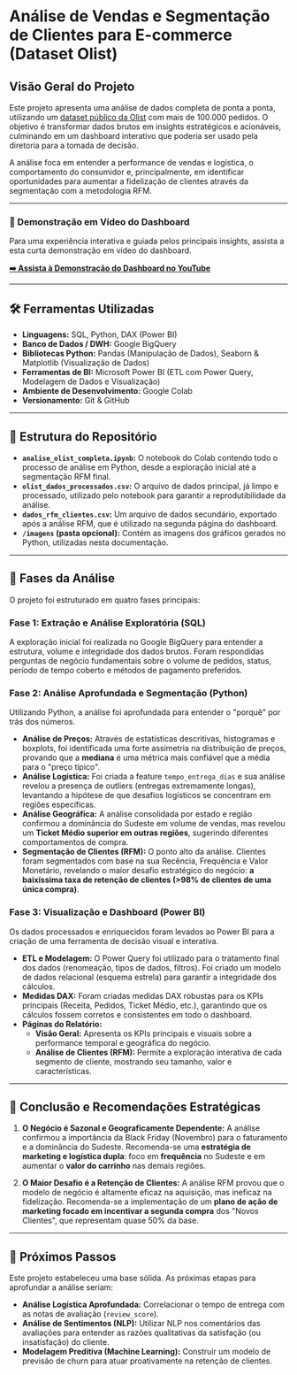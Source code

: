 # Análise de Vendas e Segmentação de Clientes para E-commerce (Dataset Olist)

## Visão Geral do Projeto

Este projeto apresenta uma análise de dados completa de ponta a ponta, utilizando um [dataset público da Olist](https://www.kaggle.com/datasets/olistbr/brazilian-ecommerce) com mais de 100.000 pedidos. O objetivo é transformar dados brutos em insights estratégicos e acionáveis, culminando em um dashboard interativo que poderia ser usado pela diretoria para a tomada de decisão.

A análise foca em entender a performance de vendas e logística, o comportamento do consumidor e, principalmente, em identificar oportunidades para aumentar a fidelização de clientes através da segmentação com a metodologia RFM.

---

### 🎥 Demonstração em Vídeo do Dashboard

Para uma experiência interativa e guiada pelos principais insights, assista a esta curta demonstração em vídeo do dashboard.

**[➡️ Assista à Demonstração do Dashboard no YouTube](link-video-a-ser-publicado)**

---

## 🛠️ Ferramentas Utilizadas

* **Linguagens:** SQL, Python, DAX (Power BI)
* **Banco de Dados / DWH:** Google BigQuery
* **Bibliotecas Python:** Pandas (Manipulação de Dados), Seaborn & Matplotlib (Visualização de Dados)
* **Ferramentas de BI:** Microsoft Power BI (ETL com Power Query, Modelagem de Dados e Visualização)
* **Ambiente de Desenvolvimento:** Google Colab
* **Versionamento:** Git & GitHub

---

## 📂 Estrutura do Repositório

* **`analise_olist_completa.ipynb`:** O notebook do Colab contendo todo o processo de análise em Python, desde a exploração inicial até a segmentação RFM final.
* **`olist_dados_processados.csv`:** O arquivo de dados principal, já limpo e processado, utilizado pelo notebook para garantir a reprodutibilidade da análise.
* **`dados_rfm_clientes.csv`:** Um arquivo de dados secundário, exportado após a análise RFM, que é utilizado na segunda página do dashboard.
* **`/imagens` (pasta opcional):** Contém as imagens dos gráficos gerados no Python, utilizadas nesta documentação.

---

## 🚀 Fases da Análise

O projeto foi estruturado em quatro fases principais:

### Fase 1: Extração e Análise Exploratória (SQL)

A exploração inicial foi realizada no Google BigQuery para entender a estrutura, volume e integridade dos dados brutos. Foram respondidas perguntas de negócio fundamentais sobre o volume de pedidos, status, período de tempo coberto e métodos de pagamento preferidos.

### Fase 2: Análise Aprofundada e Segmentação (Python)

Utilizando Python, a análise foi aprofundada para entender o "porquê" por trás dos números.
* **Análise de Preços:** Através de estatísticas descritivas, histogramas e boxplots, foi identificada uma forte assimetria na distribuição de preços, provando que a **mediana** é uma métrica mais confiável que a média para o "preço típico".
* **Análise Logística:** Foi criada a feature `tempo_entrega_dias` e sua análise revelou a presença de outliers (entregas extremamente longas), levantando a hipótese de que desafios logísticos se concentram em regiões específicas.
* **Análise Geográfica:** A análise consolidada por estado e região confirmou a dominância do Sudeste em volume de vendas, mas revelou um **Ticket Médio superior em outras regiões**, sugerindo diferentes comportamentos de compra.
* **Segmentação de Clientes (RFM):** O ponto alto da análise. Clientes foram segmentados com base na sua Recência, Frequência e Valor Monetário, revelando o maior desafio estratégico do negócio: **a baixíssima taxa de retenção de clientes (>98% de clientes de uma única compra)**.

### Fase 3: Visualização e Dashboard (Power BI)

Os dados processados e enriquecidos foram levados ao Power BI para a criação de uma ferramenta de decisão visual e interativa.
* **ETL e Modelagem:** O Power Query foi utilizado para o tratamento final dos dados (renomeação, tipos de dados, filtros). Foi criado um modelo de dados relacional (esquema estrela) para garantir a integridade dos cálculos.
* **Medidas DAX:** Foram criadas medidas DAX robustas para os KPIs principais (Receita, Pedidos, Ticket Médio, etc.), garantindo que os cálculos fossem corretos e consistentes em todo o dashboard.
* **Páginas do Relatório:**
    * **Visão Geral:** Apresenta os KPIs principais e visuais sobre a performance temporal e geográfica do negócio.
    * **Análise de Clientes (RFM):** Permite a exploração interativa de cada segmento de cliente, mostrando seu tamanho, valor e características.

---

## 🎯 Conclusão e Recomendações Estratégicas

1.  **O Negócio é Sazonal e Geograficamente Dependente:** A análise confirmou a importância da Black Friday (Novembro) para o faturamento e a dominância do Sudeste. Recomenda-se uma **estratégia de marketing e logística dupla**: foco em **frequência** no Sudeste e em aumentar o **valor do carrinho** nas demais regiões.

2.  **O Maior Desafio é a Retenção de Clientes:** A análise RFM provou que o modelo de negócio é altamente eficaz na aquisição, mas ineficaz na fidelização. Recomenda-se a implementação de um **plano de ação de marketing focado em incentivar a segunda compra** dos "Novos Clientes", que representam quase 50% da base.

---

## 🔮 Próximos Passos

Este projeto estabeleceu uma base sólida. As próximas etapas para aprofundar a análise seriam:
* **Análise Logística Aprofundada:** Correlacionar o tempo de entrega com as notas de avaliação (`review_score`).
* **Análise de Sentimentos (NLP):** Utilizar NLP nos comentários das avaliações para entender as razões qualitativas da satisfação (ou insatisfação) do cliente.
* **Modelagem Preditiva (Machine Learning):** Construir um modelo de previsão de churn para atuar proativamente na retenção de clientes.
